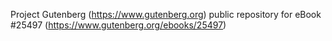 Project Gutenberg (https://www.gutenberg.org) public repository for eBook #25497 (https://www.gutenberg.org/ebooks/25497)
